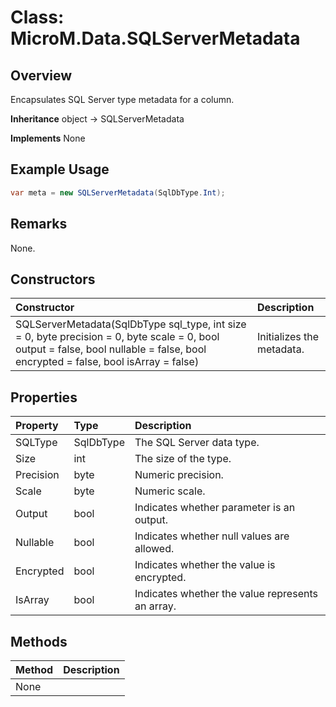 # Class: MicroM.Data.SQLServerMetadata
## Overview
Encapsulates SQL Server type metadata for a column.

**Inheritance**
object -> SQLServerMetadata

**Implements**
None

## Example Usage
```csharp
var meta = new SQLServerMetadata(SqlDbType.Int);
```
## Remarks
None.

## Constructors
| Constructor | Description |
|:------------|:-------------|
| SQLServerMetadata(SqlDbType sql_type, int size = 0, byte precision = 0, byte scale = 0, bool output = false, bool nullable = false, bool encrypted = false, bool isArray = false) | Initializes the metadata. |

## Properties
| Property | Type | Description |
|:------------|:-------------|:-------------|
| SQLType | SqlDbType | The SQL Server data type. |
| Size | int | The size of the type. |
| Precision | byte | Numeric precision. |
| Scale | byte | Numeric scale. |
| Output | bool | Indicates whether parameter is an output. |
| Nullable | bool | Indicates whether null values are allowed. |
| Encrypted | bool | Indicates whether the value is encrypted. |
| IsArray | bool | Indicates whether the value represents an array. |

## Methods
| Method | Description |
|:------------|:-------------|
| None | |

